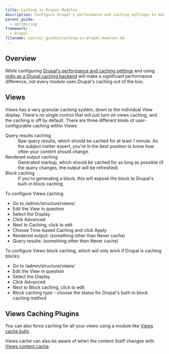 ```yaml
---
title: Caching in Drupal Modules
description: Configure Drupal's performance and caching settings to make significant improvements.
parent_guide:
  - optimizing
framework:
  - Drupal
filename: source/_guides/caching-in-drupal-modules.md
---
```


## Overview
While configuring [Drupal's performance and caching settings](/documentation/running-drupal/drupal-s-performance-and-caching-settings/) and using [redis as a Drupal caching backend](/documentation/howto/redis-as-a-caching-backend/) will make a significant performance difference, not every module uses Drupal's caching out of the box.

## Views

Views has a very granular caching system, down to the individual View display. There's no single control that will just turn on views caching, and the caching is off by default. There are three different kinds of user-configurable caching within Views:

<dl>
	<dt>Query results caching</dt>
	<dd>Raw query results, which should be cached for at least 1 minute. As the subject matter expert, you're in the best position to know how often your content should change.</dd>
	<dt>Rendered output caching</dt>
	<dd>Generated markup, which should be cached for as long as possible (if the query changes, the output will be refreshed)</dd>
	<dt>Block caching</dt>
	<dd>If you're generating a block, this will expose the block to Drupal's built-in block caching.</dd>
</dl>

To configure Views caching:

- Go to /admin/structure/views/
- Edit the View in question
- Select the Display
- Click Advanced
- Next to Caching, click to edit
- Choose Time-based Caching and click Apply
- Rendered output: (something other than Never cache)
- Query results: (something other than Never cache)

To configure Views block caching, which will only work if Drupal is caching blocks:

- Go to /admin/structure/views/
- Edit the View in question
- Select the Display
- Click Advanced
- Next to Block caching, click to edit
- Block caching type - choose the status for Drupal's built-in block caching method

## Views Caching Plugins

You can also force caching for all your views using a module like [Views cache bully](https://drupal.org/project/views_cache_bully).

Views cache can also be aware of when the content itself changes with [Views content cache](https://drupal.org/project/views_content_cache).
